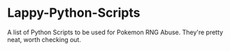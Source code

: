 # Lappy-Python-Scripts
A list of Python Scripts to be used for Pokemon RNG Abuse. They're pretty neat, worth checking out.
